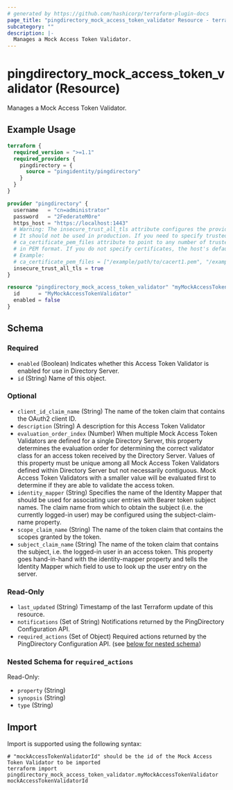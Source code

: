 ```yaml
---
# generated by https://github.com/hashicorp/terraform-plugin-docs
page_title: "pingdirectory_mock_access_token_validator Resource - terraform-provider-pingdirectory"
subcategory: ""
description: |-
  Manages a Mock Access Token Validator.
---
```


# pingdirectory_mock_access_token_validator (Resource)

Manages a Mock Access Token Validator.

## Example Usage

```terraform
terraform {
  required_version = ">=1.1"
  required_providers {
    pingdirectory = {
      source = "pingidentity/pingdirectory"
    }
  }
}

provider "pingdirectory" {
  username   = "cn=administrator"
  password   = "2FederateM0re"
  https_host = "https://localhost:1443"
  # Warning: The insecure_trust_all_tls attribute configures the provider to trust any certificate presented by the PingDirectory server.
  # It should not be used in production. If you need to specify trusted CA certificates, use the
  # ca_certificate_pem_files attribute to point to any number of trusted CA certificate files
  # in PEM format. If you do not specify certificates, the host's default root CA set will be used.
  # Example:
  # ca_certificate_pem_files = ["/example/path/to/cacert1.pem", "/example/path/to/cacert2.pem"]
  insecure_trust_all_tls = true
}

resource "pingdirectory_mock_access_token_validator" "myMockAccessTokenValidator" {
  id      = "MyMockAccessTokenValidator"
  enabled = false
}
```

<!-- schema generated by tfplugindocs -->
## Schema

### Required

- `enabled` (Boolean) Indicates whether this Access Token Validator is enabled for use in Directory Server.
- `id` (String) Name of this object.

### Optional

- `client_id_claim_name` (String) The name of the token claim that contains the OAuth2 client ID.
- `description` (String) A description for this Access Token Validator
- `evaluation_order_index` (Number) When multiple Mock Access Token Validators are defined for a single Directory Server, this property determines the evaluation order for determining the correct validator class for an access token received by the Directory Server. Values of this property must be unique among all Mock Access Token Validators defined within Directory Server but not necessarily contiguous. Mock Access Token Validators with a smaller value will be evaluated first to determine if they are able to validate the access token.
- `identity_mapper` (String) Specifies the name of the Identity Mapper that should be used for associating user entries with Bearer token subject names. The claim name from which to obtain the subject (i.e. the currently logged-in user) may be configured using the subject-claim-name property.
- `scope_claim_name` (String) The name of the token claim that contains the scopes granted by the token.
- `subject_claim_name` (String) The name of the token claim that contains the subject, i.e. the logged-in user in an access token. This property goes hand-in-hand with the identity-mapper property and tells the Identity Mapper which field to use to look up the user entry on the server.

### Read-Only

- `last_updated` (String) Timestamp of the last Terraform update of this resource.
- `notifications` (Set of String) Notifications returned by the PingDirectory Configuration API.
- `required_actions` (Set of Object) Required actions returned by the PingDirectory Configuration API. (see [below for nested schema](#nestedatt--required_actions))

<a id="nestedatt--required_actions"></a>
### Nested Schema for `required_actions`

Read-Only:

- `property` (String)
- `synopsis` (String)
- `type` (String)

## Import

Import is supported using the following syntax:

```shell
# "mockAccessTokenValidatorId" should be the id of the Mock Access Token Validator to be imported
terraform import pingdirectory_mock_access_token_validator.myMockAccessTokenValidator mockAccessTokenValidatorId
```
